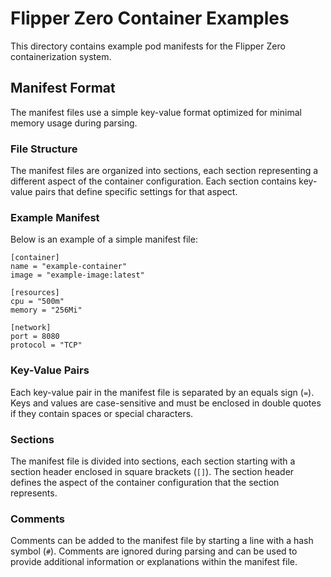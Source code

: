 # Flipper Zero Container Examples

This directory contains example pod manifests for the Flipper Zero containerization system.

## Manifest Format

The manifest files use a simple key-value format optimized for minimal memory usage during parsing.

### File Structure

The manifest files are organized into sections, each section representing a different aspect of the container configuration. Each section contains key-value pairs that define specific settings for that aspect.

### Example Manifest

Below is an example of a simple manifest file:

```
[container]
name = "example-container"
image = "example-image:latest"

[resources]
cpu = "500m"
memory = "256Mi"

[network]
port = 8080
protocol = "TCP"
```

### Key-Value Pairs

Each key-value pair in the manifest file is separated by an equals sign (`=`). Keys and values are case-sensitive and must be enclosed in double quotes if they contain spaces or special characters.

### Sections

The manifest file is divided into sections, each section starting with a section header enclosed in square brackets (`[]`). The section header defines the aspect of the container configuration that the section represents.

### Comments

Comments can be added to the manifest file by starting a line with a hash symbol (`#`). Comments are ignored during parsing and can be used to provide additional information or explanations within the manifest file.

